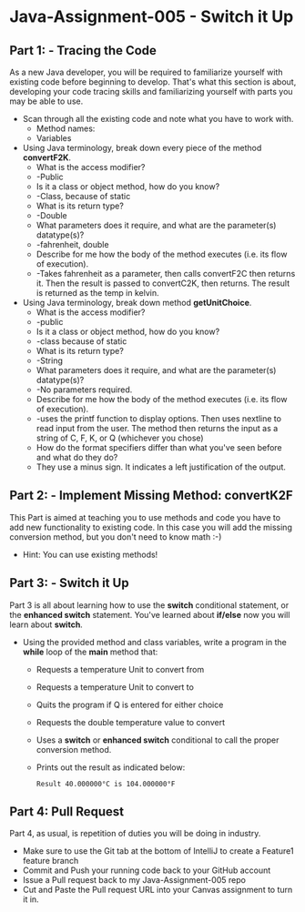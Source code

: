 # Java-Assignment-005 - Switch it Up

## Part 1: - Tracing the Code
As a new Java developer, you will be required to familiarize yourself with existing code before beginning to develop. That's what this section is about, developing your code tracing skills and familiarizing yourself with parts you may be able to use.
* Scan through all the existing code and note what you have to work with.
    * Method names: 
    * Variables
* Using Java terminology, break down every piece of the method **convertF2K**.
    * What is the access modifier?
    * -Public
    * Is it a class or object method, how do you know?
    * -Class, because of static
    * What is its return type?
    * -Double
    * What parameters does it require, and what are the parameter(s) datatype(s)?
    * -fahrenheit, double
    * Describe for me how the body of the method executes (i.e. its flow of execution).
    * -Takes fahrenheit as a parameter, then calls convertF2C then returns it. Then the result is passed to convertC2K, then returns. The result is returned as the temp in kelvin.
* Using Java terminology, break down method **getUnitChoice**.
    * What is the access modifier?
    * -public
    * Is it a class or object method, how do you know?
    * -class because of static
    * What is its return type?
    * -String
    * What parameters does it require, and what are the parameter(s) datatype(s)?
    * -No parameters required.
    * Describe for me how the body of the method executes (i.e. its flow of execution).
    * -uses the printf function to display options. Then uses nextline to read input from the user. The method then returns the input as a string of C, F, K, or Q (whichever you chose)
    * How do the format specifiers differ than what you've seen before and what do they do?
    * They use a minus sign. It indicates a left justification of the output.

## Part 2: - Implement Missing Method: convertK2F
This Part is aimed at teaching you to use methods and code you have to add new functionality to existing code. In this case you will add the missing conversion method, but you don't need to know math :-)
* Hint: You can use existing methods!

## Part 3: - Switch it Up
Part 3 is all about learning how to use the **switch** conditional statement, or the **enhanced switch** statement. You've learned about **if/else** now you will learn about **switch**.
* Using the provided method and class variables, write a program in the **while** loop of the **main** method that:
    * Requests a temperature Unit to convert from
    * Requests a temperature Unit to convert to
    * Quits the program if Q is entered for either choice
    * Requests the double temperature value to convert
    * Uses a **switch** or **enhanced switch** conditional to call the proper conversion method.
    * Prints out the result as indicated below:

          Result 40.000000°C is 104.000000°F

## Part 4: Pull Request
Part 4, as usual, is repetition of duties you will be doing in industry.
* Make sure to use the Git tab at the bottom of IntelliJ to create a Feature1 feature branch
* Commit and Push your running code back to your GitHub account
* Issue a Pull request back to my Java-Assignment-005 repo
* Cut and Paste the Pull request URL into your Canvas assignment to turn it in.

